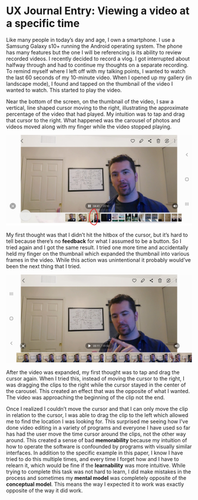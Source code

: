 # UX Journal Entry: Viewing a video at a specific time

Like many people in today’s day and age, I own a smartphone. I use a Samsung Galaxy s10+ running the Android operating system. The phone has many features 
but the one I will be referencing is its ability to review recorded videos. I recently decided to record a vlog. I got interrupted about halfway through 
and had to continue my thoughts on a separate recording. To remind myself where I left off with my talking points, I wanted to watch the last 60 seconds of 
my 10-minute video. When I opened up my gallery (in landscape mode), I found and tapped on the thumbnail of the video I wanted to watch. This started to play the video.

Near the bottom of the screen, on the thumbnail of the video, I saw a vertical, line shaped cursor moving to the right, illustrating the approximate 
percentage of the video that had played.  My intuition was to tap and drag that cursor to the right. What happened was the carousel of photos and videos moved 
along with my finger while the video stopped playing.

![alt text](./Screenshot_20221001-135524_GalleryA.jpg)


My first thought was that I didn’t hit the hitbox of the cursor, but it’s hard to tell because there’s no **feedback** for what I assumed to be a button. So I tried 
again and I got the same result. I tried one more time and accidentally held my finger on the thumbnail which expanded the thumbnail into various frames in the 
video. While this action was unintentional it probably would’ve been the next thing that I tried.

![alt text](./Screenshot_20221001-144803_Gallery.jpg)

After the video was expanded, my first thought was to tap and drag the cursor again. When I tried this, instead of moving the cursor to the right, I was 
dragging the clips to the right while the cursor stayed in the center of the carousel. This created an effect that was the opposite of what I wanted. The 
video was approaching the beginning of the clip not the end. 

Once I realized I couldn’t move the cursor and that I can only move the clip in relation to the cursor, I was 
able to drag the clip to the left which allowed me to find the location I was looking for. This surprised me seeing how I’ve done video editing in a variety of 
programs and everyone I have used so far has had the user move the time cursor around the clips, not the other way around. This created a sense of bad 
**memorability** because my intuition of how to operate the software is confounded by programs with visually similar interfaces. In addition to the specific example 
in this paper, I know I have tried to do this multiple times, and every time I forget how and I have to relearn it, which would be fine if the **learnability** was 
more intuitive. While trying to complete this task was not hard to learn, I did make mistakes in the process and sometimes my **mental model** was completely 
opposite of the **conceptual model**. This means the way I expected it to work was exactly opposite of the way it did work.

